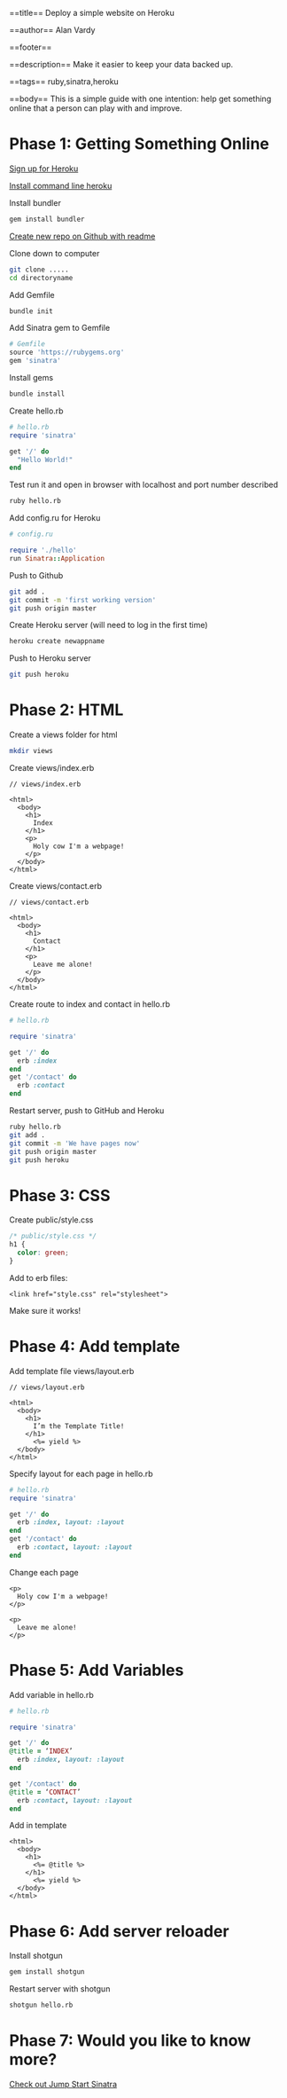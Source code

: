 ==title==
Deploy a simple website on Heroku

==author==
Alan Vardy

==footer==


==description==
Make it easier to keep your data backed up.

==tags==
ruby,sinatra,heroku

==body==
This is a simple guide with one intention: help get something online that a person can play with and improve.

# Phase 1: Getting Something Online

[Sign up for Heroku](http://www.heroku.com)

[Install command line heroku](https://devcenter.heroku.com/articles/heroku-cli)

Install bundler

```bash
gem install bundler
```

[Create new repo on Github with readme](https://docs.github.com/en/get-started/quickstart/create-a-repo)

Clone down to computer

```bash
git clone .....
cd directoryname
```

Add Gemfile

```bash
bundle init
```

Add Sinatra gem to Gemfile

```ruby
# Gemfile
source 'https://rubygems.org'
gem 'sinatra'
```

Install gems

```bash
bundle install
```

Create hello.rb

```ruby
# hello.rb
require 'sinatra'

get '/' do
  "Hello World!"
end
```

Test run it and open in browser with localhost and port number described

```bash
ruby hello.rb
```

Add config.ru for Heroku

```ruby
# config.ru

require './hello'
run Sinatra::Application
```

Push to Github

```bash
git add .
git commit -m 'first working version'
git push origin master
```

Create Heroku server (will need to log in the first time)

```bash
heroku create newappname
```

Push to Heroku server

```bash
git push heroku
```


# Phase 2: HTML

Create a views folder for html

```bash
mkdir views
```

Create views/index.erb

```erb
// views/index.erb

<html>
  <body>
    <h1>
      Index
    </h1>
    <p>
      Holy cow I'm a webpage!
    </p>
  </body>
</html>
```

Create views/contact.erb

```erb
// views/contact.erb

<html>
  <body>
    <h1>
      Contact
    </h1>
    <p>
      Leave me alone!
    </p>
  </body>
</html>
```

Create route to index and contact in hello.rb

```ruby
# hello.rb

require 'sinatra'

get '/' do
  erb :index
end
get '/contact' do
  erb :contact
end
```

Restart server, push to GitHub and Heroku

```bash
ruby hello.rb
git add .
git commit -m 'We have pages now'
git push origin master
git push heroku
```

# Phase 3: CSS

Create public/style.css

```css
/* public/style.css */
h1 {
  color: green;
}
```

Add to erb files:

```erb
<link href="style.css" rel="stylesheet">
```

Make sure it works!


# Phase 4: Add template

Add template file views/layout.erb

```erb
// views/layout.erb

<html>
  <body>
    <h1>
      I’m the Template Title!
    </h1>
      <%= yield %>
  </body>
</html>
```

Specify layout for each page in hello.rb

```ruby
# hello.rb
require 'sinatra'

get '/' do
  erb :index, layout: :layout
end
get '/contact' do
  erb :contact, layout: :layout
end
```

Change each page

```erb
<p>
  Holy cow I'm a webpage!
</p>
```

```erb
<p>
  Leave me alone!
</p>
```

# Phase 5: Add Variables

Add variable in hello.rb

```ruby
# hello.rb

require 'sinatra'

get '/' do
@title = ‘INDEX’
  erb :index, layout: :layout
end

get '/contact' do
@title = ‘CONTACT’
  erb :contact, layout: :layout
end
```

Add in template

```erb
<html>
  <body>
    <h1>
      <%= @title %>
    </h1>
      <%= yield %>
  </body>
</html>
```


# Phase 6: Add server reloader

Install shotgun

```bash
gem install shotgun
```

Restart server with shotgun

```bash
shotgun hello.rb
```

# Phase 7: Would you like to know more?

[Check out Jump Start Sinatra](https://www.sitepoint.com/premium/books/jump-start-sinatra)
